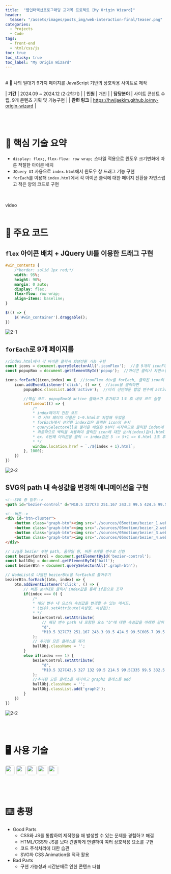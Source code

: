 ```yaml
---
title:  "웹인터랙션프로그래밍 교과목 프로젝트 [My Origin Wizard]"
header:
  teaser: "/assets/images/posts_img/web-interaction-final/teaser.png"
categories:
  - Projects
  - Code
tags:
  - front-end
  - html/css/js
toc: true
toc_sticky: true
toc_label: "My Origin Wizard"
---
```

<style>
  .ico {
    border-radius: 5px;
    height: 30px;
    margin-bottom: 5px;
  }
</style>
<br>
# 📝 나의 일대기 9가지 페이지를 JavaScript 기반의 상호작용 사이트로 제작

| **기간**    | 2024.09 ~ 2024.12 (2-2학기)                                                                                     |
| **인원**    | 개인                                                                                         |
| **담당분야**  | 사이트 콘셉트 수립, 9개 콘텐츠 기획 및 기능구현                                    |
| **관련 링크** | <a href="https://hwijaekim.github.io/my-origin-wizard/index.html" target="_blank">https://hwijaekim.github.io/my-origin-wizard</a> |

<br><br>


# 🔑 핵심 기술 요약
- `display: flex;`, `flex-flow: row wrap;` 스타일 적용으로 윈도우 크기변화에 따른 적절한 아이콘 배치
- `JQuery UI` 사용으로 `index.html`에서 윈도우 창 드래그 기능 구현
- `forEach`를 이용해 `index.html`에서 각 아이콘 클릭에 대한 페이지 전환을 자연스럽고 적은 양의 코드로 구현

<br><br>
video
<br><br>

# 📌 주요 코드
## `flex` 아이콘 배치 + JQuery UI를 이용한 드래그 구현
```css
#win_contents {
    /*border: solid 1px red;*/
    width: 95%;
    height: 90%;
    margin: 0 auto;
    display: flex;
    flex-flow: row wrap;
    align-items: baseline;
}
```
```javascript
$(() => {
    $('#win_container').draggable();
})
```
![2-1](/assets/images/posts_img/web-interaction-final/2-1.webp)

## `forEach`로 9개 페이지를 
```javascript
//index.html에서 각 아이콘 클릭시 화면전환 기능 구현
const icons = document.querySelectorAll('.iconFlex');  //총 9개의 iconFlex 클래스를 querySelectorAll 배열로 변수 지정
const popupBox = document.getElementById('popup');  //아이콘 클릭시 자연스럽게 전환될 수 있도록 popup id 변수 지정

icons.forEach((icon,index) => {  //iconFlex div를 forEach, 클릭된 icon의 순서를 알기 위해 index를 추가로 선언
    icon.addEventListener('click', () => {  //icon을 클릭하면
        popupBox.classList.add('active');  //미리 선언해둔 팝업 변수에 active클래스를 추가하여 keyframe애니메이션 재생

        //핵심 코드. popupBox에 active 클래스가 추가되고 1초 후 내부 코드 실행
        setTimeout(() => {
            /*
            * index페이지 전환 코드
            * 각 서브 페이지 이름은 1~9.html로 지정해 두었음
            * forEach에서 선언한 index값은 클릭한 icon의 순서
            * querySelectorAll로 불러온 배열은 0부터 시작하므로 클릭한 index에 1을 더함
            * 최종적으로 백틱을 사용하여 클릭한 icon에 대한 순서(index)값+1.html 파일을 1초 후 열도록 프로그래밍
            * ex. 6번째 아이콘을 클릭 -> index값은 5 -> 5+1 => 6.html 1초 후 전환
            * */
            window.location.href = `./${index + 1}.html`;
        }, 1000);
    })
})
```
![2-2](/assets/images/posts_img/web-interaction-final/2-2.webp)

## SVG의 path 내 속성값을 변경해 애니메이션을 구현
```html
<!--SVG 중 일부-->
<path id="bezier-control" d="M10.5 327C73 251.167 243.3 99.5 424.5 99.5C605.7 99.5 776.667 250.833 839.5 326.5" stroke="#D0D0D0" stroke-width="1.5"/>

<!--버튼-->
<div id="btn-cluster">
    <button class="graph-btn"><img src="./sources/05motion/bezier_1.webp" alt="bezier_1"></button>
    <button class="graph-btn"><img src="./sources/05motion/bezier_2.webp" alt="bezier_2"></button>
    <button class="graph-btn"><img src="./sources/05motion/bezier_3.webp" alt="bezier_3"></button>
    <button class="graph-btn"><img src="./sources/05motion/bezier_4.webp" alt="bezier_4"></button>
</div>
```
```javascript
// svg중 bezier 부분 path, 움직일 원, 버튼 4개를 변수로 선언
const bezierControl = document.getElementById('bezier-control');
const ballObj = document.getElementById('ball');
const bezierBtn = document.querySelectorAll('.graph-btn');

// NodeList로 나열된 bezierBtn을 forEach로 풀어주기
bezierBtn.forEach((btn, index) => {
    btn.addEventListener('click', () => {
        // 버튼 순서대로 클릭시 index값을 통해 if문으로 조작
        if(index === 0) {
            /*
            * 해당 변수 내 요소의 속성값을 변경할 수 있는 메서드.
            * (변수).setAttribute(속성명, 속성값);
            * */
            bezierControl.setAttribute(
                // 해당 변수 path 내 포함된 요소 "b"에 대한 속성값을 아래와 같이 변경한다.
                "d",
                "M10.5 327C73 251.167 243.3 99.5 424.5 99.5C605.7 99.5 776.667 250.833 839.5 326.5"
            );
            // 추가된 모든 클래스를 제거
            ballObj.className = '';
        }
        else if(index === 1) {
            bezierControl.setAttribute(
                "d",
                "M10.5 327C43.5 327 132 99.5 214.5 99.5C335 99.5 332.5 326.5 839.5 326.5"
            );
            //추가된 모든 클래스를 제거하고 graph2 클래스를 add
            ballObj.className = '';
            ballObj.classList.add('graph2');
        }
    })
})
```
![2-2](/assets/images/posts_img/web-interaction-final/2-3.webp)


<br><br>

# 🖥️ 사용 기술
<img class="ico" src="https://img.shields.io/badge/HTML5-E34F26?style=for-the-badge&logo=html5&logoColor=white">
<img class="ico" src="https://img.shields.io/badge/CSS3-1572B6?style=for-the-badge&logo=css3&logoColor=white">
<img class="ico" src="https://img.shields.io/badge/JavaScript-F7DF1E?style=for-the-badge&logo=JavaScript&logoColor=white">
<img class="ico" src="https://img.shields.io/badge/GitHub-100000?style=for-the-badge&logo=github&logoColor=white">
<img class="ico" src="https://img.shields.io/badge/GIT-E44C30?style=for-the-badge&logo=git&logoColor=white">

<br><br>

# ⌨️ 총평
- Good Parts
  - CSS와 JS를 통합하여 제작했을 때 발생할 수 있는 문제를 경험하고 해결
  - HTML/CSS와 JS를 보다 긴밀하게 연결하여 여러 상호작용 요소를 구현
  - 코드 주석처리에 대한 습관
  - SVG와 CSS Animation을 적극 활용
- Bad Parts
  - 구현 가능성과 시간분배로 인한 콘텐츠 타협